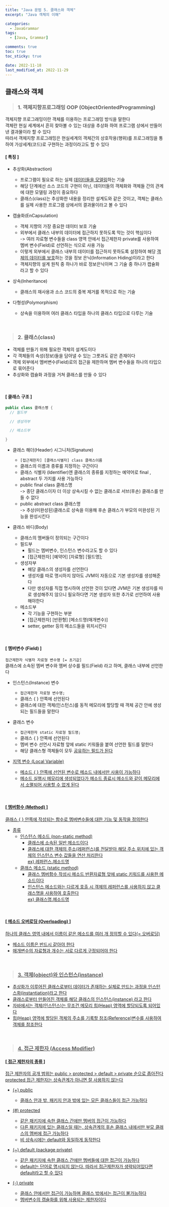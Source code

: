 ```yaml
---
title: "Java 문법 5. 클래스와 객체"
excerpt: "Java 객체의 이해"

categories:
  - JavaGrammar
tags:
  - [Java, Grammar]

comments: true
toc: true
toc_sticky: true

date: 2022-11-18
last_modified_at: 2022-11-29
---
```


## 클래스와 객체

> ### 1. 객체지향프로그래밍 OOP (ObjectOrientedProgramming)

객체지향 프로그래밍이란 객체를 이용하는 프로그래밍 방식을 말한다  
객체란 현실 세계에서 흔히 찾아볼 수 있는 대상을 추상화 하여 프로그램 상에서 만들어낸 결과물이라 할 수 있다  
따라서 객체지향 프로그래밍은 현실세계의 객체간의 상호작용(행위)를 프로그래밍을 통하여 가상세계(코드)로 구현하는 과정이라고도 할 수 있다

#### [ 특징 ]

- 추상화(Abstraction)

  - 프로그램이 필요로 하는 실제 <u>데이터들을 모델링</u>하는 기술
  - 해당 단계에선 소스 코드의 구현이 아닌, 데이터들의 객체화와 객체들 간의 관계에 대한 모델링 과정이 중요하다
  - 클래스(class)는 추상화한 내용을 정리한 설계도와 같은 것이고, 객체는 클래스를 실제 사용한 프로그램 상에서의 결과물이라고 볼 수 있다

- 캡슐화(EnCapsulation)

  - 객체 지향의 가장 중요한 데이터 보호 기술
  - 외부에서 클래스 내부의 데이터에 접근하지 못하도록 막는 것이 핵심이다  
    -> 여러 자료형 변수들을 class 영역 안에서 접근제한자 private를 사용하여 멤버 변수(Field)로 선언하는 식으로 사용 가능
  - 이렇게 외부에서 클래스 내부의 데이터를 접근하지 못하도록 설정하여 해당 <u>객체의 데이터를 보호</u>하는 것을 정보 은닉(Information Hiding)이라고 한다
  - 객체지향의 설계 원칙 중 하나가 바로 정보은닉이며 그 기술 중 하나가 캡슐화 라고 할 수 있다

- 상속(Inheritance)

  - 클래스의 재사용과 소스 코드의 중복 제거를 목적으로 하는 기술

- 다형성(Polymorphism)

  - 상속을 이용하여 여러 클래스 타입을 하나의 클래스 타입으로 다루는 기술

<br>

> ### 2. 클래스(class)

- 객체를 만들기 위해 필요한 객체의 설계도이다
- 각 객체들의 속성(정보)들을 담아낼 수 있는 그릇과도 같은 존재이다
- 객체 외부에서 멤버변수(Field)로의 접근을 제한하며 멤버 변수들을 하나의 타입으로 묶어준다
- 추상화와 캡슐화 과정을 거쳐 클래스를 만들 수 있다

<br>

#### [ 클래스 구조 ]

```java
public class 클래스명 {
  // 필드부

  // 생성자부

  // 메소드부

}

```

- 클래스 해더(Header) 시그니처(Signature)

  - `[접근제한자] [클래스식별자] class 클래스이름`
  - 클래스의 이름과 종류를 지정하는 구간이다
  - 클래스 식별자 (Identifier)엔 클래스의 종류를 지정하는 예약어로 final , abstract 두 가지를 사용 가능하다
  - public final class 클래스명  
     -> 종단 클래스이자 더 이상 상속시킬 수 없는 클래스로 서브(후손) 클래스를 만들 수 없다
  - public abstract class 클래스명  
    -> 추상(미완성된)클래스로 상속을 이용해 후손 클래스가 부모의 미완성된 기능을 완성시킨다

- 클래스 바디(Body)

  - 클래스의 멤버들이 정의되는 구간이다
  - 필드부
    - 필드는 멤버변수, 인스턴스 변수라고도 할 수 있다
    - [접근제한자] [예약어] [자료형] [필드명];
  - 생성자부
    - 해당 클래스의 생성자를 선언한다
    - 생성자를 따로 명시하지 않아도 JVM이 자동으로 기본 생성자를 생성해준다
    - 다만 생성자를 직접 명시하여 선언한 것이 있다면 JVM은 기본 생성자를 따로 생성해주지 않으니 필요하다면 기본 생성자 또한 추가로 선언하여 사용해야한다
  - 메소드부
    - 각 기능을 구현하는 부분
    - [접근제한자] [반환형] [메소드명(매개변수)]
    - setter, getter 등의 메소드들을 위치시킨다

<br>

#### [ 멤버변수 (Field) ]

`접근제한자 식별자 자료형 변수명 [= 초기값]`  
클래스에 소속된 멤버 변수와 멤버 상수를 필드(Field) 라고 하며, 클래스 내부에 선언한다

- 인스턴스(Instance) 변수

  - `접근제한자 자료형 변수명;`
  - 클래스 { } 안쪽에 선언된다
  - 클래스에 대한 객체(인스턴스)를 동적 메모리에 할당할 때 객체 공간 안에 생성되는 필드들을 말한다

- 클래스 변수

  - `접근제한자 static 자료형 필드명;`
  - 클래스 { } 안쪽에 선언된다
  - 멤버 변수 선언시 자료형 앞에 static 키워들을 붙여 선언한 필드를 말한다
  - 해당 클래스형 객체들이 모두 <u>공유<u>하는 필드가 된다

- 지역 변수 (Local Variable)

  - 메소드 { } 안쪽에 선언된 변수로 메소드 내에서만 사용이 가능하다
  - 메소드 실행시 메모리에 생성되었다가 메소드 종료시 메소드와 같이 메모리에서 소멸되어 사용할 수 없게 된다

<br>

#### [ 멤버함수 (Method) ]

클래스 { } 안쪽에 작성되는 함수로 멤버변수들에 대한 기능 및 동작을 정의한다

- 종류
  - 인스턴스 메소드 (non-static method)
    - 클래스에 소속된 일반 메소드이다
    - 클래스에 대한 객체의 주소(레퍼런스)를 전달받아 해당 주소 위치에 있는 객체의 인스턴스 변수 값들을 연산 처리한다  
      ex) 레퍼런스.메소드명
  - 클래스 메소드 (static method)
    - 클래스 멤버함수 작성시 메소드 반환자료형 앞에 static 키워드를 사용한 메소드이다
    - 인스턴스 메소드와는 다르게 호출 시 객체의 레퍼런스를 사용하지 않고 클래스명을 사용하여 호출한다  
      ex) 클래스명.메소드명

<br>

#### [ 메소드 오버로딩 (Overloading) ]

하나의 클래스 영역 내에서 이름이 같은 메소드를 여러 개 정의할 수 있다(= 오버로딩)

- 메소드 이름은 반드시 같아야 한다
- 매개변수의 자료형과 개수는 서로 다르게 구정되어야 한다

<br>

> ### 3. 객체(object)와 인스턴스(instance)

- 추상화가 이루어진 클래스로부터 데이터가 존재하는 실체로 만드는 과정을 인스턴스화(instantiation)라고 한다
- 클래스로부터 만들어진 객체를 해당 클래스의 인스턴스(instance) 라고 한다
- 자바에서는 객체(인스턴스)는 무조건 메모리 힙(Heap) 영역에 할당되도록 되어있다
- 힙(Heap) 영역에 할당된 객체의 주소를 기록할 참조(Reference)변수를 사용하여 객체를 참조한다

<br>

> ### 4. 접근 제한자 (Access Modifier)

#### [ 접근 제한자의 종류 ]

접근 제한자의 공개 범위는 public > protected > default > private 순으로 좁아진다 protected 접근 제한자는 상속관계가 아니면 잘 사용하지 않는다

- (+) public

  - 클래스 안과 밖, 패키지 안과 밖에 있는 <u>모든 클래스</u>들이 접근 가능하다

- (#) protected

  - 같은 패키지에 속한 클래스 간에만 멤버의 접근이 가능하다
  - 다른 패키지에 있는 클래스일 때는, <u>상속관계</u>의 후손 클래스 내에서만 부모 클래스의 멤버에 접근 가능하다
  - 비 상속시에는 default와 동일하게 동작한다

- (~) default (package private)

  - <u>같은 패키지</u>에 속한 클래스 간에만 멤버들에 대한 접근이 가능하다
  - default는 단어로 명시되지 않는다, 따라서 접근제한자가 생략되어있다면 default라고 할 수 있다

- (-) private

  - <u>클래스 안</u>에서만 접근이 가능하며 클래스 밖에서는 접근이 불가능하다
  - 멤버변수의 캡슐화를 위해 사용되는 제한자이다

<br>
